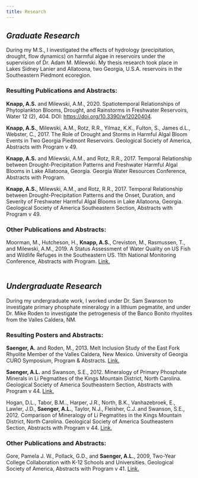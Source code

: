 ```yaml
---
title: Research
---
```


## _Graduate Research_

During my M.S., I investigated the effects of hydrology (precipitation, drought, flow dynamics) on harmful algae in reservoirs under the supervision of Dr. Adam M. Milewski. My thesis research took place in Lakes Sidney Lanier and Allatoona, two Georgia, U.S.A. reservoirs in the Southeastern Piedmont ecoregion.

### Resulting Publications and Abstracts:

**Knapp, A.S.** and Milewski, A.M., 2020. Spatiotemporal Relationships of Phytoplankton Blooms, Drought, and Rainstorms in Freshwater Reservoirs, Water 12 (2), 404. DOI: https://doi.org/10.3390/w12020404.

**Knapp, A.S.**, Milewski, A.M., Rotz, R.R., Yilmaz, K.K., Fulton, S., James d.L., Webster, C., 2017. The Role of Drought and Storms in Harmful Algal Bloom Events in Two Georgia Piedmont Reservoirs. Geological Society of America, Abstracts with Program v 49. []()

**Knapp, A.S.** and Milewski, A.M., and Rotz, R.R., 2017. Temporal Relationship between Drought-Precipitation Patterns and Freshwater Harmful Algal Blooms in Lake Allatoona, Georgia. Georgia Water Resources Conference, Abstracts with Program. []()

**Knapp, A.S.**, Milewski, A.M., and Rotz, R.R., 2017. Temporal Relationship between Drought-Precipitation Patterns and the Onset, Duration, and Severity of Freshwater Harmful Algal Blooms in Lake Allatoona, Georgia. Geological Society of America Southeastern Section, Abstracts with Program v 49. []()

### Other Publications and Abstracts:

Moorman, M., Hutcheson, H., **Knapp, A.S.**, Creviston, M., Rasmussen, T., and Milewski, A.M., 2019. A Status Assessment of Water Quality on US Fish and Wildlife Refuges in the Southeastern US. 11th National Monitoring Conference, Abstracts with Program. [Link.](https://acwi.gov/monitoring/conference/2019/presentations/Moorman_G7_Secure.pdf)<br><br>

## _Undergraduate Research_

During my undergraduate work, I worked under Dr. Sam Swanson to investigate primary phosphate mineralogy in a lithium pegmatite, and under Dr. Mike Roden to investigate the petrogenesis of the Banco Bonito rhyolites from the Valles Caldera, NM.

### Resulting Posters and Abstracts:

**Saenger, A.** and Roden, M., 2013. Melt Inclusion Study of the East Fork Rhyolite Member of the Valles Caldera, New Mexico. University of Georgia CURO Symposium, Program & Abstracts. [Link.](https://curo.uga.edu/symposium/BOAs/CURO_BOA_2013.pdf)

**Saenger, A.L.** and Swanson, S.E., 2012. Mineralogy of Primary Phosphate Minerals in Li Pegmatites of the Kings Mountain District, North Carolina. Geological Society of America Southeastern Section, Abstracts with Program v 44. [Link.](https://gsa.confex.com/gsa/2012SE/webprogram/Paper201989.html)

Hogan, D.L., Tabor, B.M.., Harper, J.R., North, B.K., Vanhazebroek, E., Lawler, J.D., **Saenger, A.L.**, Taylor, N.J., Fleisher, C.J. and Swanson, S.E., 2012. Comparison of Mineralogy of Li Pegmatites in the Kings Mountain District, North Carolina. Geological Society of America Southeastern Section, Abstracts with Program v 44. [Link.](https://gsa.confex.com/gsa/2012SE/webprogram/Paper201992.html)

### Other Publications and Abstracts:

Gore, Pamela J. W., Pollack, G.D., and **Saenger, A.L.**, 2009, Two-Year College Collaboration with K-12 Schools and Universities. Geological Society of America, Abstracts with Program v 41. [Link.]()
